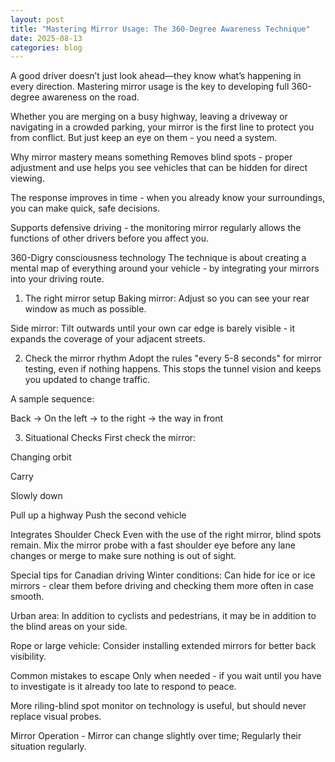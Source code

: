 ```yaml
---
layout: post
title: "Mastering Mirror Usage: The 360-Degree Awareness Technique"
date: 2025-08-13
categories: blog
---
```


A good driver doesn’t just look ahead—they know what’s happening in every direction. Mastering mirror usage is the key to developing full 360-degree awareness on the road.

Whether you are merging on a busy highway, leaving a driveway or navigating in a crowded parking, your mirror is the first line to protect you from conflict. But just keep an eye on them - you need a system.

Why mirror mastery means something
Removes blind spots - proper adjustment and use helps you see vehicles that can be hidden for direct viewing.

The response improves in time - when you already know your surroundings, you can make quick, safe decisions.

Supports defensive driving - the monitoring mirror regularly allows the functions of other drivers before you affect you.

360-Digry consciousness technology
The technique is about creating a mental map of everything around your vehicle - by integrating your mirrors into your driving route.

1. The right mirror setup
Baking mirror: Adjust so you can see your rear window as much as possible.

Side mirror: Tilt outwards until your own car edge is barely visible - it expands the coverage of your adjacent streets.

2. Check the mirror rhythm
Adopt the rules "every 5-8 seconds" for mirror testing, even if nothing happens. This stops the tunnel vision and keeps you updated to change traffic.

A sample sequence:

Back → On the left → to the right → the way in front

3. Situational Checks
First check the mirror:

Changing orbit

Carry

Slowly down

Pull up a highway
Push the second vehicle

Integrates Shoulder Check
Even with the use of the right mirror, blind spots remain. Mix the mirror probe with a fast shoulder eye before any lane changes or merge to make sure nothing is out of sight.

Special tips for Canadian driving
Winter conditions: Can hide for ice or ice mirrors - clear them before driving and checking them more often in case smooth.

Urban area: In addition to cyclists and pedestrians, it may be in addition to the blind areas on your side.

Rope or large vehicle: Consider installing extended mirrors for better back visibility.

Common mistakes to escape
Only when needed - if you wait until you have to investigate is it already too late to respond to peace.

More riling-blind spot monitor on technology is useful, but should never replace visual probes.

Mirror Operation - Mirror can change slightly over time; Regularly their situation regularly.